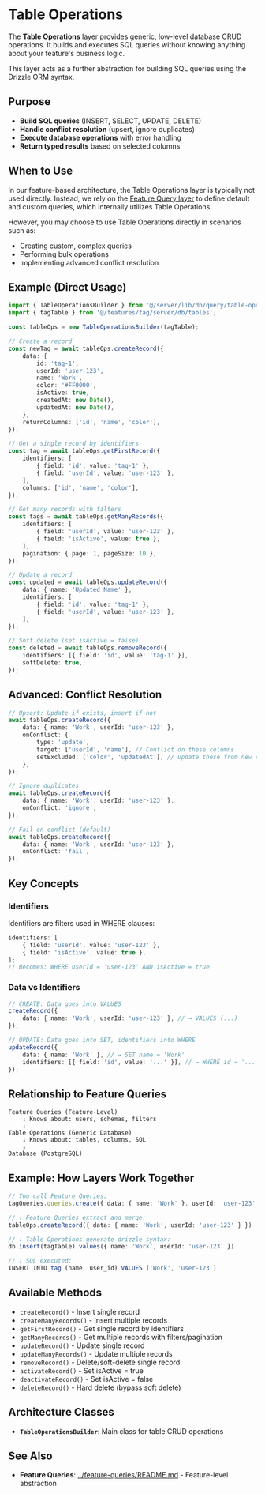 # Table Operations

The **Table Operations** layer provides generic, low-level database CRUD operations. It builds and executes SQL queries without knowing anything about your feature's business logic.

This layer acts as a further abstraction for building SQL queries using the Drizzle ORM syntax.

## Purpose

- **Build SQL queries** (INSERT, SELECT, UPDATE, DELETE)
- **Handle conflict resolution** (upsert, ignore duplicates)
- **Execute database operations** with error handling
- **Return typed results** based on selected columns

## When to Use

In our feature-based architecture, the Table Operations layer is typically not used directly. Instead, we rely on the [Feature Query layer](../feature-queries/README.md) to define default and custom queries, which internally utilizes Table Operations.

However, you may choose to use Table Operations directly in scenarios such as:

- Creating custom, complex queries
- Performing bulk operations
- Implementing advanced conflict resolution

## Example (Direct Usage)

```typescript
import { TableOperationsBuilder } from '@/server/lib/db/query/table-operations/core';
import { tagTable } from '@/features/tag/server/db/tables';

const tableOps = new TableOperationsBuilder(tagTable);

// Create a record
const newTag = await tableOps.createRecord({
    data: {
        id: 'tag-1',
        userId: 'user-123',
        name: 'Work',
        color: '#FF0000',
        isActive: true,
        createdAt: new Date(),
        updatedAt: new Date(),
    },
    returnColumns: ['id', 'name', 'color'],
});

// Get a single record by identifiers
const tag = await tableOps.getFirstRecord({
    identifiers: [
        { field: 'id', value: 'tag-1' },
        { field: 'userId', value: 'user-123' },
    ],
    columns: ['id', 'name', 'color'],
});

// Get many records with filters
const tags = await tableOps.getManyRecords({
    identifiers: [
        { field: 'userId', value: 'user-123' },
        { field: 'isActive', value: true },
    ],
    pagination: { page: 1, pageSize: 10 },
});

// Update a record
const updated = await tableOps.updateRecord({
    data: { name: 'Updated Name' },
    identifiers: [
        { field: 'id', value: 'tag-1' },
        { field: 'userId', value: 'user-123' },
    ],
});

// Soft delete (set isActive = false)
const deleted = await tableOps.removeRecord({
    identifiers: [{ field: 'id', value: 'tag-1' }],
    softDelete: true,
});
```

## Advanced: Conflict Resolution

```typescript
// Upsert: Update if exists, insert if not
await tableOps.createRecord({
    data: { name: 'Work', userId: 'user-123' },
    onConflict: {
        type: 'update',
        target: ['userId', 'name'], // Conflict on these columns
        setExcluded: ['color', 'updatedAt'], // Update these from new values
    },
});

// Ignore duplicates
await tableOps.createRecord({
    data: { name: 'Work', userId: 'user-123' },
    onConflict: 'ignore',
});

// Fail on conflict (default)
await tableOps.createRecord({
    data: { name: 'Work', userId: 'user-123' },
    onConflict: 'fail',
});
```

## Key Concepts

### Identifiers

Identifiers are filters used in WHERE clauses:

```typescript
identifiers: [
    { field: 'userId', value: 'user-123' },
    { field: 'isActive', value: true },
];
// Becomes: WHERE userId = 'user-123' AND isActive = true
```

### Data vs Identifiers

```typescript
// CREATE: Data goes into VALUES
createRecord({
    data: { name: 'Work', userId: 'user-123' }, // → VALUES (...)
});

// UPDATE: Data goes into SET, identifiers into WHERE
updateRecord({
    data: { name: 'Work' }, // → SET name = 'Work'
    identifiers: [{ field: 'id', value: '...' }], // → WHERE id = '...'
});
```

## Relationship to Feature Queries

```text
Feature Queries (Feature-Level)
    ↓ Knows about: users, schemas, filters
    ↓
Table Operations (Generic Database)
    ↓ Knows about: tables, columns, SQL
    ↓
Database (PostgreSQL)
```

## Example: How Layers Work Together

```typescript
// You call Feature Queries:
tagQueries.queries.create({ data: { name: 'Work' }, userId: 'user-123' })

// ↓ Feature Queries extract and merge:
tableOps.createRecord({ data: { name: 'Work', userId: 'user-123' } })

// ↓ Table Operations generate drizzle syntax:
db.insert(tagTable).values({ name: 'Work', userId: 'user-123' })

// ↓ SQL executed:
INSERT INTO tag (name, user_id) VALUES ('Work', 'user-123')
```

## Available Methods

- `createRecord()` - Insert single record
- `createManyRecords()` - Insert multiple records
- `getFirstRecord()` - Get single record by identifiers
- `getManyRecords()` - Get multiple records with filters/pagination
- `updateRecord()` - Update single record
- `updateManyRecords()` - Update multiple records
- `removeRecord()` - Delete/soft-delete single record
- `activateRecord()` - Set isActive = true
- `deactivateRecord()` - Set isActive = false
- `deleteRecord()` - Hard delete (bypass soft delete)

## Architecture Classes

- **`TableOperationsBuilder`**: Main class for table CRUD operations

## See Also

- **Feature Queries**: [../feature-queries/README.md](../feature-queries/README.md) - Feature-level abstraction
